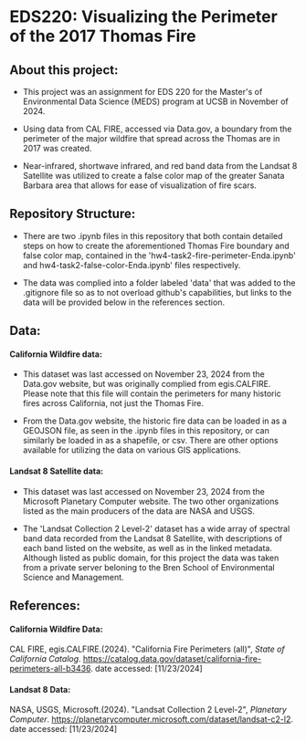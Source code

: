 # EDS220: Visualizing the Perimeter of the 2017 Thomas Fire

## About this project:
- This project was an assignment for EDS 220 for the Master's of Environmental Data Science (MEDS) program at UCSB in November of 2024.
  
- Using data from CAL FIRE, accessed via Data.gov, a boundary from the perimeter of the major wildfire that spread across the Thomas are in 2017 was created.
  
- Near-infrared, shortwave infrared, and red band data from the Landsat 8 Satellite was utilized to create a false color map of the greater Sanata Barbara area that allows for ease of visualization of fire scars. 

## Repository Structure:
- There are two .ipynb files in this repository that both contain detailed steps on how to create the aforementioned Thomas Fire boundary and false color map, contained in the 'hw4-task2-fire-perimeter-Enda.ipynb' and hw4-task2-false-color-Enda.ipynb' files respectively.
  
- The data was complied into a folder labeled 'data' that was added to the .gitignore file so as to not overload github's capabilities, but links to the data will be provided below in the references section.

## Data:
#### California Wildfire data:
- This dataset was last accessed on November 23, 2024 from the Data.gov website, but was originally complied from egis.CALFIRE. 
Please note that this file will contain the perimeters for many historic fires across California, not just the Thomas Fire.

- From the Data.gov website, the historic fire data can be loaded in as a GEOJSON file, as seen in the .ipynb files in this repository, or can similarly be loaded in as a shapefile, or csv. There are other options available for utilizing the data on various GIS applications. 

#### Landsat 8 Satellite data:
- This dataset was last accessed on November 23, 2024 from the Microsoft Planetary Computer website. The two other organizations listed as the main producers of the data are NASA and USGS.

- The 'Landsat Collection 2 Level-2' dataset has a wide array of spectral band data recorded from the Landsat 8 Satellite, with descriptions of each band listed on the website, as well as in the linked metadata. Although listed as public domain, for this project the data was taken from a private server beloning to the Bren School of Environmental Science and Management. 

## References:
#### California Wildfire Data:
CAL FIRE, egis.CALFIRE.(2024). "California Fire Perimeters (all)", *State of California Catalog*.
https://catalog.data.gov/dataset/california-fire-perimeters-all-b3436. date accessed: [11/23/2024]

#### Landsat 8 Data:
NASA, USGS, Microsoft.(2024). "Landsat Collection 2 Level-2", *Planetary Computer*. 
https://planetarycomputer.microsoft.com/dataset/landsat-c2-l2. date accessed: [11/23/2024] 

